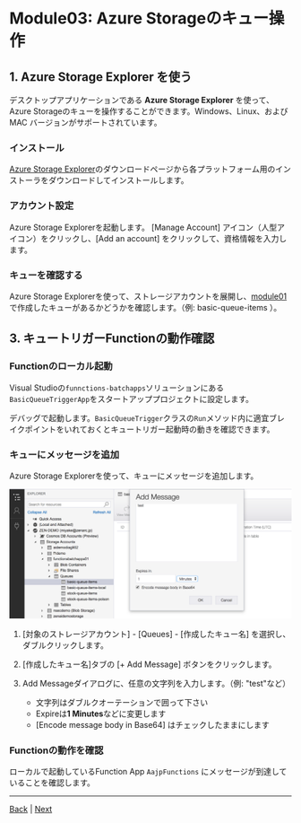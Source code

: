 # Module03: Azure Storageのキュー操作

## 1. Azure Storage Explorer を使う

デスクトップアプリケーションである **Azure Storage Explorer** を使って、Azure Storageのキューを操作することができます。Windows、Linux、および MAC バージョンがサポートされています。

### インストール

[Azure Storage Explorer](https://azure.microsoft.com/en-us/features/storage-explorer/)のダウンロードページから各プラットフォーム用のインストーラをダウンロードしてインストールします。

### アカウント設定

Azure Storage Explorerを起動します。
[Manage Account] アイコン（人型アイコン）をクリックし、[Add an account] をクリックして、資格情報を入力します。

### キューを確認する

Azure Storage Explorerを使って、ストレージアカウントを展開し、[module01](module01.md)で作成したキューがあるかどうかを確認します。（例: basic-queue-items ）。

## 3. キュートリガーFunctionの動作確認

### Functionのローカル起動

Visual Studioの```funnctions-batchapps```ソリューションにある```BasicQueueTriggerApp```をスタートアッププロジェクトに設定します。

デバッグで起動します。```BasicQueueTrigger```クラスの```Run```メソッド内に適宜ブレイクポイントをいれておくとキュートリガー起動時の動きを確認できます。

### キューにメッセージを追加

Azure Storage Explorerを使って、キューにメッセージを追加します。

![m03-1](images/m03-1.png)

1. [対象のストレージアカウント] - [Queues] - [作成したキュー名] を選択し、ダブルクリックします。

1. [作成したキュー名]タブの [+ Add Message] ボタンをクリックします。

1. Add Messageダイアログに、任意の文字列を入力します。（例: "test"など）

    - 文字列はダブルクオーテーションで囲って下さい
    - Expireは**1 Minutes**などに変更します
    - [Encode message body in Base64] はチェックしたままにします

### Functionの動作を確認

ローカルで起動しているFunction App ```AajpFunctions``` にメッセージが到達していることを確認します。

---
[Back](module02.md) | [Next](module04.md)